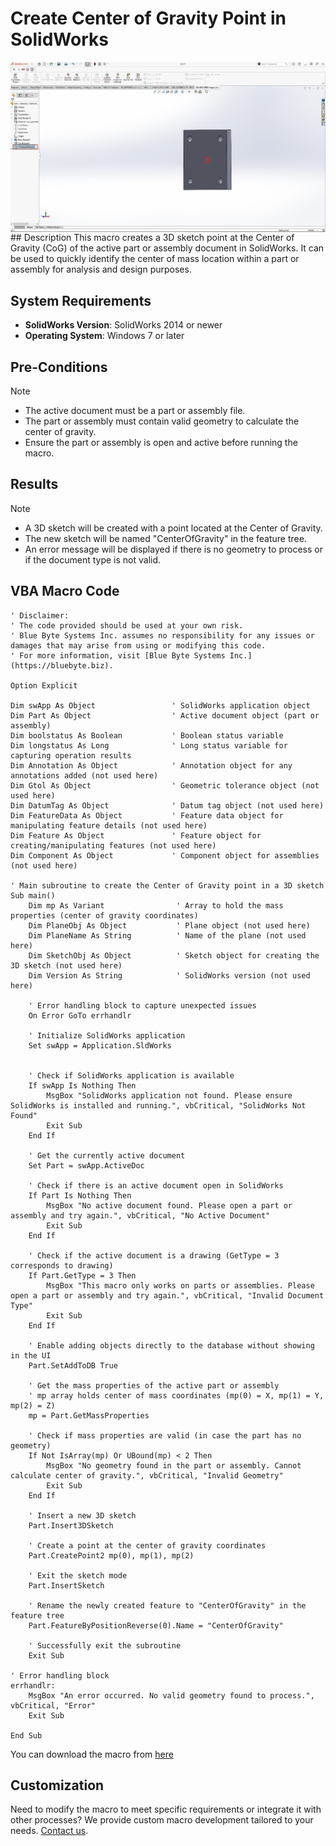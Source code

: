 # Create Center of Gravity Point in SolidWorks
<img src="../images/Create_Center_of_Gravity_Point_in_SolidWorks.png" alt="Description of image" width="600" style="display: block; margin: 0 auto;">
## Description
This macro creates a 3D sketch point at the Center of Gravity (CoG) of the active part or assembly document in SolidWorks. It can be used to quickly identify the center of mass location within a part or assembly for analysis and design purposes.

## System Requirements
- **SolidWorks Version**: SolidWorks 2014 or newer
- **Operating System**: Windows 7 or later

## Pre-Conditions
> [!NOTE]
> - The active document must be a part or assembly file.
> - The part or assembly must contain valid geometry to calculate the center of gravity.
> - Ensure the part or assembly is open and active before running the macro.

## Results
> [!NOTE]
> - A 3D sketch will be created with a point located at the Center of Gravity.
> - The new sketch will be named "CenterOfGravity" in the feature tree.
> - An error message will be displayed if there is no geometry to process or if the document type is not valid.

## VBA Macro Code

```vbnet
' Disclaimer:
' The code provided should be used at your own risk.  
' Blue Byte Systems Inc. assumes no responsibility for any issues or damages that may arise from using or modifying this code.  
' For more information, visit [Blue Byte Systems Inc.](https://bluebyte.biz).

Option Explicit

Dim swApp As Object                 ' SolidWorks application object
Dim Part As Object                  ' Active document object (part or assembly)
Dim boolstatus As Boolean           ' Boolean status variable
Dim longstatus As Long              ' Long status variable for capturing operation results
Dim Annotation As Object            ' Annotation object for any annotations added (not used here)
Dim Gtol As Object                  ' Geometric tolerance object (not used here)
Dim DatumTag As Object              ' Datum tag object (not used here)
Dim FeatureData As Object           ' Feature data object for manipulating feature details (not used here)
Dim Feature As Object               ' Feature object for creating/manipulating features (not used here)
Dim Component As Object             ' Component object for assemblies (not used here)

' Main subroutine to create the Center of Gravity point in a 3D sketch
Sub main()
    Dim mp As Variant                ' Array to hold the mass properties (center of gravity coordinates)
    Dim PlaneObj As Object           ' Plane object (not used here)
    Dim PlaneName As String          ' Name of the plane (not used here)
    Dim SketchObj As Object          ' Sketch object for creating the 3D sketch (not used here)
    Dim Version As String            ' SolidWorks version (not used here)

    ' Error handling block to capture unexpected issues
    On Error GoTo errhandlr

    ' Initialize SolidWorks application
    Set swApp = Application.SldWorks
    

    ' Check if SolidWorks application is available
    If swApp Is Nothing Then
        MsgBox "SolidWorks application not found. Please ensure SolidWorks is installed and running.", vbCritical, "SolidWorks Not Found"
        Exit Sub
    End If

    ' Get the currently active document
    Set Part = swApp.ActiveDoc

    ' Check if there is an active document open in SolidWorks
    If Part Is Nothing Then
        MsgBox "No active document found. Please open a part or assembly and try again.", vbCritical, "No Active Document"
        Exit Sub
    End If

    ' Check if the active document is a drawing (GetType = 3 corresponds to drawing)
    If Part.GetType = 3 Then
        MsgBox "This macro only works on parts or assemblies. Please open a part or assembly and try again.", vbCritical, "Invalid Document Type"
        Exit Sub
    End If

    ' Enable adding objects directly to the database without showing in the UI
    Part.SetAddToDB True

    ' Get the mass properties of the active part or assembly
    ' mp array holds center of mass coordinates (mp(0) = X, mp(1) = Y, mp(2) = Z)
    mp = Part.GetMassProperties

    ' Check if mass properties are valid (in case the part has no geometry)
    If Not IsArray(mp) Or UBound(mp) < 2 Then
        MsgBox "No geometry found in the part or assembly. Cannot calculate center of gravity.", vbCritical, "Invalid Geometry"
        Exit Sub
    End If

    ' Insert a new 3D sketch
    Part.Insert3DSketch

    ' Create a point at the center of gravity coordinates
    Part.CreatePoint2 mp(0), mp(1), mp(2)

    ' Exit the sketch mode
    Part.InsertSketch

    ' Rename the newly created feature to "CenterOfGravity" in the feature tree
    Part.FeatureByPositionReverse(0).Name = "CenterOfGravity"

    ' Successfully exit the subroutine
    Exit Sub

' Error handling block
errhandlr:
    MsgBox "An error occurred. No valid geometry found to process.", vbCritical, "Error"
    Exit Sub

End Sub
```
You can download the macro from [here](../Create_Center_of_Gravity_Point_in_SolidWorks.swp)
## Customization
Need to modify the macro to meet specific requirements or integrate it with other processes? We provide custom macro development tailored to your needs. [Contact us](https://bluebyte.biz/contact).

